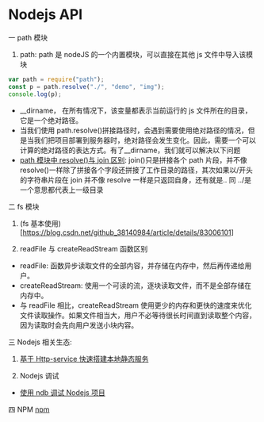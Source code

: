 <!--
 * @Author: TerryMin
 * @Date: 2022-05-31 09:09:32
 * @LastEditors: TerryMin
 * @LastEditTime: 2024-07-30 10:12:16
 * @Description: file not
-->

# Nodejs API

一 path 模块

1. path: path 是 nodeJS 的一个内置模块，可以直接在其他 js 文件中导入该模块

```js
var path = require("path");
const p = path.resolve("./", "demo", "img");
console.log(p);
```

- \_\_dirname， 在所有情况下，该变量都表示当前运行的 js 文件所在的目录，它是一个绝对路径。
- 当我们使用 path.resolve()拼接路径时，会遇到需要使用绝对路径的情况，但是当我们把项目部署到服务器时，绝对路径会发生变化。因此，需要一个可以计算的绝对路径的表达方式。有了\_\_dirname，我们就可以解决以下问题
- [path 模块中 resolve()与 join 区别](https://www.jb51.net/article/149676.htm):
  join()只是拼接各个 path 片段，并不像 resolve()一样除了拼接各个字段还拼接了工作目录的路径，其次如果以/开头的字符串片段在 join 并不像 resolve 一样是只返回自身，还有就是.. 同 ../是一个意思都代表上一级目录

二 fs 模块

1. (fs 基本使用)[https://blog.csdn.net/github_38140984/article/details/83006101]

2. readFile 与 createReadStream 函数区别

- readFile: 函数异步读取文件的全部内容，并存储在内存中，然后再传递给用户。
- createReadStream: 使用一个可读的流，逐块读取文件，而不是全部存储在内存中。
- 与 readFile 相比，createReadStream 使用更少的内存和更快的速度来优化文件读取操作。如果文件相当大，用户不必等待很长时间直到读取整个内容，因为读取时会先向用户发送小块内容。

三 Nodejs 相关生态:

1. [基于 Http-service 快速搭建本地静态服务](https://blog.csdn.net/weixin_45932733/article/details/115861292)

2. Nodejs 调试

- [使用 ndb 调试 Nodejs 项目](https://juejin.cn/post/6844903651694100487)

四 NPM
[npm](https://www.kancloud.cn/outsider/clitool/313178)
